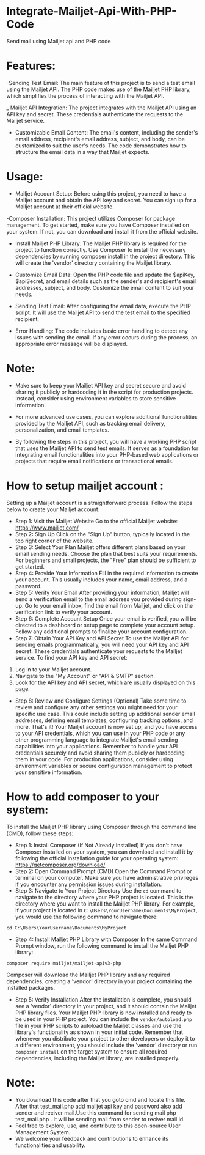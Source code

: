 # Integrate-Mailjet-Api-With-PHP-Code
Send mail using Mailjet api and PHP code

# Features:
-Sending Test Email: The main feature of this project is to send a test email using the Mailjet API. The PHP code makes use of the Mailjet PHP library, which simplifies the process of interacting with the Mailjet API.

_ Mailjet API Integration: The project integrates with the Mailjet API using an API key and secret. These credentials authenticate the requests to the Mailjet service.

- Customizable Email Content: The email's content, including the sender's email address, recipient's email address, subject, and body, can be customized to suit the user's needs. The code demonstrates how to structure the email data in a way that Mailjet expects.

# Usage:
- Mailjet Account Setup: Before using this project, you need to have a Mailjet account and obtain the API key and secret. You can sign up for a Mailjet account at their official website.

-Composer Installation:  This project utilizes Composer for package management. To get started, make sure you have Composer installed on your system. If not, you can download and install it from the official website.

- Install Mailjet PHP Library: The Mailjet PHP library is required for the project to function correctly. Use Composer to install the necessary dependencies by running composer install in the project directory. This will create the 'vendor' directory containing the Mailjet library.

- Customize Email Data: Open the PHP code file and update the $apiKey, $apiSecret, and email details such as the sender's and recipient's email addresses, subject, and body. Customize the email content to suit your needs.

- Sending Test Email: After configuring the email data, execute the PHP script. It will use the Mailjet API to send the test email to the specified recipient.

- Error Handling: The code includes basic error handling to detect any issues with sending the email. If any error occurs during the process, an appropriate error message will be displayed.

# Note:
- Make sure to keep your Mailjet API key and secret secure and avoid sharing it publicly or hardcoding it in the script for production projects. Instead, consider using environment variables to store sensitive information. 

- For more advanced use cases, you can explore additional functionalities provided by the Mailjet API, such as tracking email delivery, personalization, and email templates.

- By following the steps in this project, you will have a working PHP script that uses the Mailjet API to send test emails. It serves as a foundation for integrating email functionalities into your PHP-based web applications or projects that require email notifications or transactional emails.

# How to setup mailjet account :
Setting up a Mailjet account is a straightforward process. Follow the steps below to create your Mailjet account:

- Step 1: Visit the Mailjet Website
Go to the official Mailjet website: https://www.mailjet.com/
- Step 2: Sign Up
Click on the "Sign Up" button, typically located in the top right corner of the website.
- Step 3: Select Your Plan
Mailjet offers different plans based on your email sending needs. Choose the plan that best suits your requirements. For beginners and small projects, the "Free" plan should be sufficient to get started.
- Step 4: Provide Your Information
Fill in the required information to create your account. This usually includes your name, email address, and a password.
- Step 5: Verify Your Email
After providing your information, Mailjet will send a verification email to the email address you provided during sign-up. Go to your email inbox, find the email from Mailjet, and click on the verification link to verify your account.
- Step 6: Complete Account Setup
Once your email is verified, you will be directed to a dashboard or setup page to complete your account setup. Follow any additional prompts to finalize your account configuration.
- Step 7: Obtain Your API Key and API Secret
To use the Mailjet API for sending emails programmatically, you will need your API key and API secret. These credentials authenticate your requests to the Mailjet service.
To find your API key and API secret:
1. Log in to your Mailjet account.
2. Navigate to the "My Account" or "API & SMTP" section.
3. Look for the API key and API secret, which are usually displayed on this page.
- Step 8: Review and Configure Settings (Optional)
Take some time to review and configure any other settings you might need for your specific use case. This could include setting up additional sender email addresses, defining email templates, configuring tracking options, and more.
That's it! Your Mailjet account is now set up, and you have access to your API credentials, which you can use in your PHP code or any other programming language to integrate Mailjet's email sending capabilities into your applications.
Remember to handle your API credentials securely and avoid sharing them publicly or hardcoding them in your code. For production applications, consider using environment variables or secure configuration management to protect your sensitive information.

# How to add composer to your system:
To install the Mailjet PHP library using Composer through the command line (CMD), follow these steps:
- Step 1: Install Composer (If Not Already Installed)
If you don't have Composer installed on your system, you can download and install it by following the official installation guide for your operating system:
https://getcomposer.org/download/
- Step 2: Open Command Prompt (CMD)
Open the Command Prompt or terminal on your computer. Make sure you have administrative privileges if you encounter any permission issues during installation.
- Step 3: Navigate to Your Project Directory
Use the `cd` command to navigate to the directory where your PHP project is located. This is the directory where you want to install the Mailjet PHP library.
For example, if your project is located in `C:\Users\YourUsername\Documents\MyProject`, you would use the following command to navigate there:

```
cd C:\Users\YourUsername\Documents\MyProject
```
- Step 4: Install Mailjet PHP Library with Composer
In the same Command Prompt window, run the following command to install the Mailjet
PHP library:
```
composer require mailjet/mailjet-apiv3-php
```

Composer will download the Mailjet PHP library and any required dependencies, creating a 'vendor' directory in your project containing the installed packages.

- Step 5: Verify Installation
After the installation is complete, you should see a 'vendor' directory in your project, and it should contain the Mailjet PHP library files. Your Mailjet PHP library is now installed and ready to be used in your PHP project. You can include the `vendor/autoload.php` file in your PHP scripts to autoload the Mailjet
classes and use the library's functionality as shown in your initial code. Remember that whenever you distribute your project to other developers or deploy it to a
different environment, you should include the 'vendor' directory or run `composer install` on the target system to ensure all required dependencies, including the Mailjet library, are installed properly.

# Note: 
- You download this code after that you goto cmd and locate this file. After that test_mail.php add mailjet api key and password also add sender and reciver mail.Use this command for sending mail php test_mail.php . It will be sending mail from sender to reciver mail id. 
- Feel free to explore, use, and contribute to this open-source User Management System.
- We welcome your feedback and contributions to enhance its functionalities and usability.

